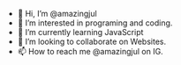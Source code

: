 - 👋 Hi, I’m @amazingjul
- 👀 I’m interested in programing and coding. 
- 🌱 I’m currently learning JavaScript
- 💞️ I’m looking to collaborate on Websites. 
- 📫 How to reach me @amazingjul on IG. 

<!---
amazingjul/amazingjul is a ✨ special ✨ repository because its `README.md` (this file) appears on your GitHub profile.
You can click the Preview link to take a look at your changes.
--->
